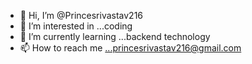 - 👋 Hi, I’m @Princesrivastav216
- 👀 I’m interested in ...coding
- 🌱 I’m currently learning ...backend technology
- 📫 How to reach me ...princesrivastav216@gmail.com

<!---
Princesrivastav216/Princesrivastav216 is a ✨ special ✨ repository because its `README.md` (this file) appears on your GitHub profile.
You can click the Preview link to take a look at your changes.
--->
